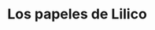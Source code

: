 ---
title: "Los papeles de Lilico"
url: /barrios-unidos/los-papeles-de-lilico/
shop: Schreibwaren
---